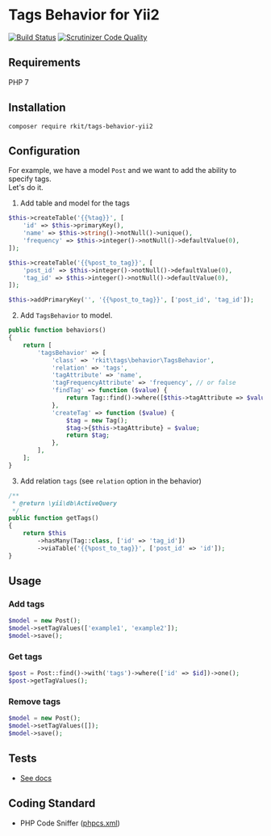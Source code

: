 # Tags Behavior for Yii2

[![Build Status](https://travis-ci.org/rkit/tags-behavior-yii2.svg?branch=master)](https://travis-ci.org/rkit/tags-behavior-yii2)
[![Scrutinizer Code Quality](https://scrutinizer-ci.com/g/rkit/tags-behavior-yii2/badges/quality-score.png?b=master)](https://scrutinizer-ci.com/g/rkit/tags-behavior-yii2/?branch=master)

## Requirements

PHP 7

## Installation

```
composer require rkit/tags-behavior-yii2
```

## Configuration

For example, we have a model `Post` and we want to add the ability to specify tags.  
Let's do it.

1. Add table and model for the tags

```php
$this->createTable('{{%tag}}', [
    'id' => $this->primaryKey(),
    'name' => $this->string()->notNull()->unique(),
    'frequency' => $this->integer()->notNull()->defaultValue(0),
]);

$this->createTable('{{%post_to_tag}}', [
    'post_id' => $this->integer()->notNull()->defaultValue(0),
    'tag_id' => $this->integer()->notNull()->defaultValue(0),
]);

$this->addPrimaryKey('', '{{%post_to_tag}}', ['post_id', 'tag_id']);
```

2. Add `TagsBehavior` to model.

```php
public function behaviors()
{
    return [
        'tagsBehavior' => [
            'class' => 'rkit\tags\behavior\TagsBehavior',
            'relation' => 'tags',
            'tagAttribute' => 'name',
            'tagFrequencyAttribute' => 'frequency', // or false
            'findTag' => function ($value) {
                return Tag::find()->where([$this->tagAttribute => $value])->one();
            },
            'createTag' => function ($value) {
                $tag = new Tag();
                $tag->{$this->tagAttribute} = $value;
                return $tag;
            },
        ],
    ];
}
```

3. Add relation `tags` (see `relation` option in the behavior)

```php
/**
 * @return \yii\db\ActiveQuery
 */
public function getTags()
{
    return $this
        ->hasMany(Tag::class, ['id' => 'tag_id'])
        ->viaTable('{{%post_to_tag}}', ['post_id' => 'id']);
}
```

## Usage

### Add tags

```php
$model = new Post();
$model->setTagValues(['example1', 'example2']);
$model->save();
```

### Get tags

```php
$post = Post::find()->with('tags')->where(['id' => $id])->one();
$post->getTagValues();
```

### Remove tags

```php
$model = new Post();
$model->setTagValues([]);
$model->save();
```

## Tests

- [See docs](/tests/#tests)

## Coding Standard

- PHP Code Sniffer ([phpcs.xml](./phpcs.xml))

